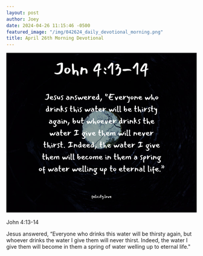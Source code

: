 ```yaml
---
layout: post
author: Joey
date: 2024-04-26 11:15:46 -0500
featured_image: "/img/042624_daily_devotional_morning.png"
title: April 26th Morning Devotional
---
```


[![April 26th 2024 - Morning Devotional](/img/042624_daily_devotional_morning.png)](/img/042624_daily_devotional_morning.png)

John 4:13-14

Jesus answered, “Everyone who drinks this water will be thirsty again, but whoever drinks the water I give them will never thirst. Indeed, the water I give them will become in them a spring of water welling up to eternal life."